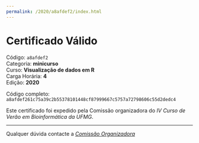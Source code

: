 ```yaml
---
permalink: /2020/a8afdef2/index.html
---
```


# Certificado Válido

Código: `a8afdef2`<br>
Categoria: **minicurso**<br>
Curso: **Visualização de dados em R**<br>
Carga Horária: **4**<br>
Edição: **2020**<br>


Código completo: `a8afdef261c75a39c2b55378101448cf87999667c5757a72798606c55d2dedc4`


Este certificado foi expedido pela Comissão organizadora do *IV Curso de Verão em Bioinformática da UFMG*.

----

Qualquer dúvida contacte a [_Comissão Organizadora_](<mailto:cursobioinfoufmg@gmail.com$subject=[Certificados]>)

